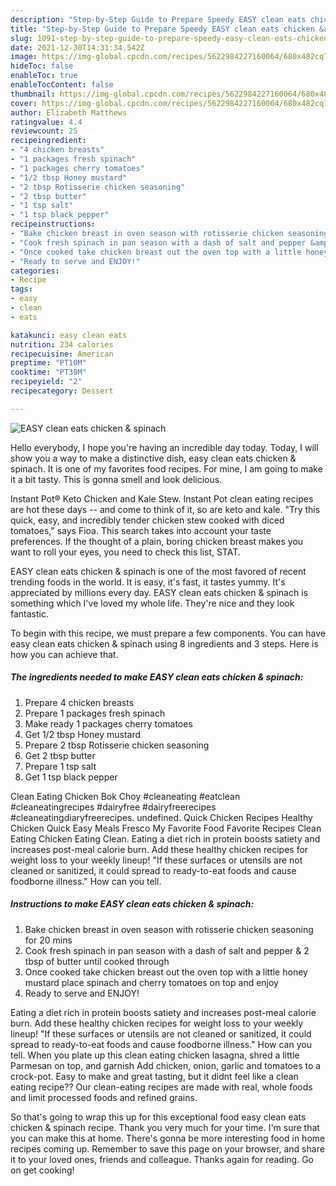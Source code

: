 ```yaml
---
description: "Step-by-Step Guide to Prepare Speedy EASY clean eats chicken &amp;amp; spinach"
title: "Step-by-Step Guide to Prepare Speedy EASY clean eats chicken &amp;amp; spinach"
slug: 1091-step-by-step-guide-to-prepare-speedy-easy-clean-eats-chicken-and-amp-spinach
date: 2021-12-30T14:31:34.542Z
image: https://img-global.cpcdn.com/recipes/5622984227160064/680x482cq70/easy-clean-eats-chicken-spinach-recipe-main-photo.jpg
hideToc: false
enableToc: true
enableTocContent: false
thumbnail: https://img-global.cpcdn.com/recipes/5622984227160064/680x482cq70/easy-clean-eats-chicken-spinach-recipe-main-photo.jpg
cover: https://img-global.cpcdn.com/recipes/5622984227160064/680x482cq70/easy-clean-eats-chicken-spinach-recipe-main-photo.jpg
author: Elizabeth Matthews
ratingvalue: 4.4
reviewcount: 25
recipeingredient:
- "4 chicken breasts"
- "1 packages fresh spinach"
- "1 packages cherry tomatoes"
- "1/2 tbsp Honey mustard"
- "2 tbsp Rotisserie chicken seasoning"
- "2 tbsp butter"
- "1 tsp salt"
- "1 tsp black pepper"
recipeinstructions:
- "Bake chicken breast in oven season with rotisserie chicken seasoning for 20 mins"
- "Cook fresh spinach in pan season with a dash of salt and pepper &amp; 2 tbsp of butter until cooked through"
- "Once cooked take chicken breast out the oven top with a little honey mustard place spinach and cherry tomatoes on top and enjoy"
- "Ready to serve and ENJOY!"
categories:
- Recipe
tags:
- easy
- clean
- eats

katakunci: easy clean eats 
nutrition: 234 calories
recipecuisine: American
preptime: "PT10M"
cooktime: "PT39M"
recipeyield: "2"
recipecategory: Dessert

---
```



![EASY clean eats chicken &amp; spinach](https://img-global.cpcdn.com/recipes/5622984227160064/680x482cq70/easy-clean-eats-chicken-spinach-recipe-main-photo.jpg)

Hello everybody, I hope you're having an incredible day today. Today, I will show you a way to make a distinctive dish, easy clean eats chicken &amp; spinach. It is one of my favorites food recipes. For mine, I am going to make it a bit tasty. This is gonna smell and look delicious.

Instant Pot® Keto Chicken and Kale Stew. Instant Pot clean eating recipes are hot these days -- and come to think of it, so are keto and kale. &#34;Try this quick, easy, and incredibly tender chicken stew cooked with diced tomatoes,&#34; says Fioa. This search takes into account your taste preferences. If the thought of a plain, boring chicken breast makes you want to roll your eyes, you need to check this list, STAT.

EASY clean eats chicken &amp; spinach is one of the most favored of recent trending foods in the world. It is easy, it's fast, it tastes yummy. It's appreciated by millions every day. EASY clean eats chicken &amp; spinach is something which I've loved my whole life. They're nice and they look fantastic.


To begin with this recipe, we must prepare a few components. You can have easy clean eats chicken &amp; spinach using 8 ingredients and 3 steps. Here is how you can achieve that.

<!--inarticleads1-->

##### The ingredients needed to make EASY clean eats chicken &amp; spinach:

1. Prepare 4 chicken breasts
1. Prepare 1 packages fresh spinach
1. Make ready 1 packages cherry tomatoes
1. Get 1/2 tbsp Honey mustard
1. Prepare 2 tbsp Rotisserie chicken seasoning
1. Get 2 tbsp butter
1. Prepare 1 tsp salt
1. Get 1 tsp black pepper


Clean Eating Chicken Bok Choy #cleaneating #eatclean #cleaneatingrecipes #dairyfree #dairyfreerecipes #cleaneatingdiaryfreerecipes. undefined. Quick Chicken Recipes Healthy Chicken Quick Easy Meals Fresco My Favorite Food Favorite Recipes Clean Eating Chicken Eating Clean. Eating a diet rich in protein boosts satiety and increases post-meal calorie burn. Add these healthy chicken recipes for weight loss to your weekly lineup! &#34;If these surfaces or utensils are not cleaned or sanitized, it could spread to ready-to-eat foods and cause foodborne illness.&#34; How can you tell. 

<!--inarticleads2-->

##### Instructions to make EASY clean eats chicken &amp; spinach:

1. Bake chicken breast in oven season with rotisserie chicken seasoning for 20 mins
1. Cook fresh spinach in pan season with a dash of salt and pepper &amp; 2 tbsp of butter until cooked through
1. Once cooked take chicken breast out the oven top with a little honey mustard place spinach and cherry tomatoes on top and enjoy
1. Ready to serve and ENJOY!

Eating a diet rich in protein boosts satiety and increases post-meal calorie burn. Add these healthy chicken recipes for weight loss to your weekly lineup! &#34;If these surfaces or utensils are not cleaned or sanitized, it could spread to ready-to-eat foods and cause foodborne illness.&#34; How can you tell. When you plate up this clean eating chicken lasagna, shred a little Parmesan on top, and garnish Add chicken, onion, garlic and tomatoes to a crock-pot. Easy to make and great tasting, but it didnt feel like a clean eating recipe?? Our clean-eating recipes are made with real, whole foods and limit processed foods and refined grains. 

So that's going to wrap this up for this exceptional food easy clean eats chicken &amp; spinach recipe. Thank you very much for your time. I'm sure that you can make this at home. There's gonna be more interesting food in home recipes coming up. Remember to save this page on your browser, and share it to your loved ones, friends and colleague. Thanks again for reading. Go on get cooking!
